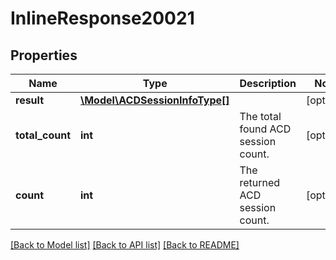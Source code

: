 # InlineResponse20021

## Properties
Name | Type | Description | Notes
------------ | ------------- | ------------- | -------------
**result** | [**\Model\ACDSessionInfoType[]**](ACDSessionInfoType.md) |  | [optional] 
**total_count** | **int** | The total found ACD session count. | [optional] 
**count** | **int** | The returned ACD session count. | [optional] 

[[Back to Model list]](../README.md#documentation-for-models) [[Back to API list]](../README.md#documentation-for-api-endpoints) [[Back to README]](../README.md)


